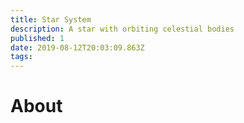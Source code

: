 ```yaml
---
title: Star System
description: A star with orbiting celestial bodies
published: 1
date: 2019-08-12T20:03:09.863Z
tags: 
---
```


# About